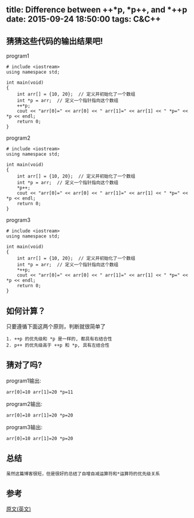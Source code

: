title: Difference between ++*p, *p++, and *++p
date: 2015-09-24 18:50:00
tags: C&C++
---

## 猜猜这些代码的输出结果吧!
program1

    # include <iostream>
    using namespace std;

    int main(void)
    {
        int arr[] = {10, 20};  // 定义并初始化了一个数组
        int *p = arr;  // 定义一个指针指向这个数组
        ++*p;
        cout << "arr[0]=" << arr[0] << " arr[1]=" << arr[1] << " *p=" << *p << endl;
        return 0;
    }

program2

    # include <iostream>
    using namespace std;

    int main(void)
    {
        int arr[] = {10, 20};  // 定义并初始化了一个数组
        int *p = arr;  // 定义一个指针指向这个数组
        *p++;
        cout << "arr[0]=" << arr[0] << " arr[1]=" << arr[1] << " *p=" << *p << endl;
        return 0;
    }

program3

    # include <iostream>
    using namespace std;

    int main(void)
    {
        int arr[] = {10, 20};  // 定义并初始化了一个数组
        int *p = arr;  // 定义一个指针指向这个数组
        *++p;
        cout << "arr[0]=" << arr[0] << " arr[1]=" << arr[1] << " *p=" << *p << endl;
        return 0;
    }


## 如何计算？
只要遵循下面这两个原则，判断就很简单了

    1. ++p 的优先级和 *p 是一样的, 都具有右结合性
    2. p++ 的优先级高于 ++p 和 *p, 具有左结合性


## 猜对了吗?
program1输出:

    arr[0]=10 arr[1]=20 *p=11

program2输出:

    arr[0]=10 arr[1]=20 *p=20

program3输出:

    arr[0]=10 arr[1]=20 *p=20


## 总结

    虽然这篇博客很短，但是很好的总结了自增自减运算符和*运算符的优先级关系

## 参考
[原文(英文)](www.geeksforgeeks.org/difference-between-p-p-and-p/) <br/>
